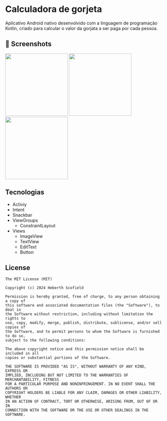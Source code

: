 # Calculadora de gorjeta
Aplicativo Android nativo desenvolvido com a linguagem de programação Kotlin, criado para calcular o valor da gorjata a ser paga por cada pessoa.
 
## :camera_flash: Screenshots
<img src="https://github.com/user-attachments/assets/fa7cf6a6-2cdb-4ff4-ba0b-e0804927676a" width=200/>
<img src="https://github.com/user-attachments/assets/be202ecc-0051-4607-beef-ed9b98e235f6" width=200/>
<img src="https://github.com/user-attachments/assets/d2aed384-f6db-41f7-88b2-d68a1af571ed" width=200/>

## Tecnologias

- Activiy
- Intent
- Snackbar
- ViewGroups
  - ConstraintLayout
- Views
  - ImageView
  - TextView
  - EditText
  - Button
 
 ## License
```
The MIT License (MIT)

Copyright (c) 2024 Heberth Scofield

Permission is hereby granted, free of charge, to any person obtaining a copy of
this software and associated documentation files (the "Software"), to deal in
the Software without restriction, including without limitation the rights to
use, copy, modify, merge, publish, distribute, sublicense, and/or sell copies of
the Software, and to permit persons to whom the Software is furnished to do so,
subject to the following conditions:

The above copyright notice and this permission notice shall be included in all
copies or substantial portions of the Software.

THE SOFTWARE IS PROVIDED "AS IS", WITHOUT WARRANTY OF ANY KIND, EXPRESS OR
IMPLIED, INCLUDING BUT NOT LIMITED TO THE WARRANTIES OF MERCHANTABILITY, FITNESS
FOR A PARTICULAR PURPOSE AND NONINFRINGEMENT. IN NO EVENT SHALL THE AUTHORS OR
COPYRIGHT HOLDERS BE LIABLE FOR ANY CLAIM, DAMAGES OR OTHER LIABILITY, WHETHER
IN AN ACTION OF CONTRACT, TORT OR OTHERWISE, ARISING FROM, OUT OF OR IN
CONNECTION WITH THE SOFTWARE OR THE USE OR OTHER DEALINGS IN THE SOFTWARE.
```
